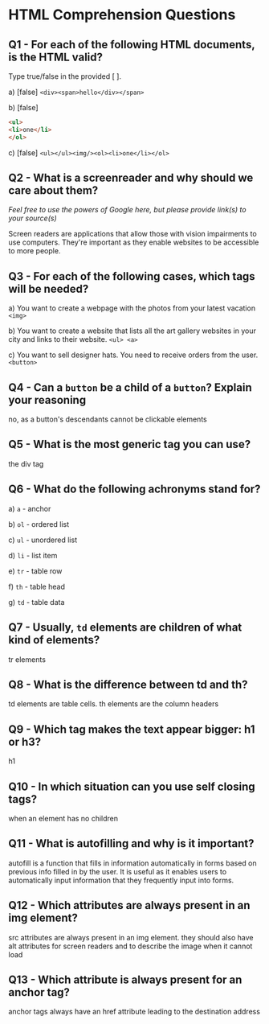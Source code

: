 # HTML Comprehension Questions

## Q1 - For each of the following HTML documents, is the HTML valid?

Type true/false in the provided [ ].

a) [false] `<div><span>hello</div></span>`

b) [false]

```html
<ul>
<li>one</li>
</ol>
```

c) [false] `<ul></ul><img/><ol><li>one</li></ol>`

## Q2 - What is a screenreader and why should we care about them?

_Feel free to use the powers of Google here, but please provide link(s) to your source(s)_

Screen readers are applications that allow those with vision impairments to use computers. They're important as they enable websites to be accessible to more people.

## Q3 - For each of the following cases, which tags will be needed?

a) You want to create a webpage with the photos from your latest vacation `<img>`

b) You want to create a website that lists all the art gallery websites in your city and links to their website. `<ul> <a>`

c) You want to sell designer hats. You need to receive orders from the user. `<button>`

## Q4 - Can a `button` be a child of a `button`? Explain your reasoning

no, as a button's descendants cannot be clickable elements

## Q5 - What is the most generic tag you can use?

the div tag

## Q6 - What do the following achronyms stand for?

a) `a` - anchor

b) `ol` - ordered list

c) `ul` - unordered list

d) `li` - list item

e) `tr` - table row

f) `th` - table head

g) `td` - table data

## Q7 - Usually, `td` elements are children of what kind of elements?

tr elements

## Q8 - What is the difference between td and th?

td elements are table cells. th elements are the column headers

## Q9 - Which tag makes the text appear bigger: h1 or h3?

h1

## Q10 - In which situation can you use self closing tags?

when an element has no children

## Q11 - What is autofilling and why is it important?

autofill is a function that fills in information automatically in forms based on previous info filled in by the user. It is useful as it enables users to automatically input information that they frequently input into forms.

## Q12 - Which attributes are always present in an img element?

src attributes are always present in an img element. they should also have alt attributes for screen readers and to describe the image when it cannot load

## Q13 - Which attribute is always present for an anchor tag?

anchor tags always have an href attribute leading to the destination address
